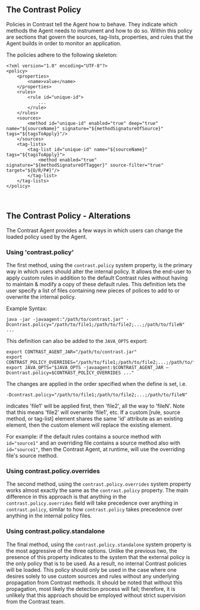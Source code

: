 <!--
title: "Introduction to Advanced Rules Customization"
description: "Introduction to Customizing Rules"
tags: "java agent installation rules customization policy introduction"
-->

## The Contrast Policy
Policies in Contrast tell the Agent how to behave. They indicate which methods the Agent needs to instrument and how to do so. Within this policy are sections that govern the sources, tag-lists, properties, and rules that the Agent builds in order to monitor an application. 

The policies adhere to the following skeleton:
```
<?xml version="1.0" encoding="UTF-8"?>
<policy>
    <properties>
        <name>value</name>
    </properties>
    <rules>
        <rule id="unique-id">
            ...
        </rule>
    </rules>
    <sources>
        <method id="unique-id" enabled="true" deep="true" name="${sourceName}" signature="${methodSignatureOfSource}" tags="${tagsToApply}"/>
    </sources>
    <tag-lists>
        <tag-list id="unique-id" name="${sourceName}" tags="${tagsToApply}">
            <method enabled="true" signature="${methodSignatureOfTagger}" source-filter="true" target="${O/R/P#}"/>
        </tag-list>
    </tag-lists>   
</policy>
```
 
<br> 
 
## The Contrast Policy - Alterations
The Contrast Agent provides a few ways in which users can change the loaded policy used by the Agent. 

### Using 'contrast.policy'
The first method, using the ```contrast.policy``` system property, is the primary way in which users should alter the internal policy. It allows the end-user to apply custom rules in addition to the default Contrast rules without having to maintain & modify a copy of these default rules. This definition lets the user specify a list of files containing new pieces of polices to add to or overwrite the internal policy.

Example Syntax:
```
java -jar -javaagent:"/path/to/contrast.jar" -Dcontrast.policy="/path/to/file1;/path/to/file2;...;/path/to/fileN" ...
```
This definition can also be added to the ```JAVA_OPTS``` export:
```
export CONTRAST_AGENT_JAR="/path/to/contrast.jar"
export CONTRAST_POLICY_OVERRIDES="/path/to/file1;/path/to/file2;...;/path/to/fileN"
export JAVA_OPTS="$JAVA_OPTS -javaagent:$CONTRAST_AGENT_JAR –Dcontrast.policy=$CONTRAST_POLICY_OVERRIDES ..."
```
The changes are applied in the order specified when the define is set, i.e.
```
-Dcontrast.policy="/path/to/file1;/path/to/file2;...;/path/to/fileN"
```
indicates 'file1' will be applied first, then 'file2', all the way to 'fileN'. Note that this means 'file2' will overwrite 'file1', etc. 
If a custom [rule, source method, or tag-list] element shares the same 'id' attribute as an existing element, then the custom element will replace the existing element.

For example: if the default rules contains a source method with ```id="source1"``` and an overriding file contains a source method also with ```id="source1"```, then the Contrast Agent, at runtime, will use the overriding file's source method.

### Using contrast.policy.overrides
The second method, using the ```contrast.policy.overrides``` system property works almost exactly the same as the ```contrast.policy``` property. The main difference in this approach is that anything in the ```contrast.policy.overrides``` field will take precedence over anything in ```contrast.policy```, similar to how ```contrast.policy``` takes precedence over anything in the internal policy files.

### Using contrast.policy.standalone
The final method, using the ```contrast.policy.standalone``` system property is the most aggressive of the three options. Unlike the previous two, the presence of this property indicates to the system that the external policy is the only policy that is to be used. As a result, no internal Contrast policies will be loaded. This policy should only be used in the case where one desires solely to use custom sources and rules without any underlying propagation from Contrast methods. It should be noted that without this propagation, most likely the detection process will fail; therefore, it is unlikely that this approach should be employed without strict supervision from the Contrast team. 
